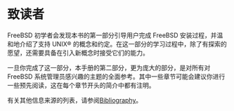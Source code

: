 # 致读者

FreeBSD 初学者会发现本书的第一部分引导用户完成 FreeBSD 安装过程，并温和地介绍了支持 UNIX® 的概念和约定。在这一部分的学习过程中，除了有探索的愿望，还需要具备在引入新概念时接受它们的能力。

一旦你完成了这一部分，本手册的第二部分，更为庞大的部分，是对所有对 FreeBSD 系统管理员感兴趣的主题的全面参考。其中一些章节可能会建议你进行一些预先阅读，这在每个章节开头的简介中都有注明。

有关其他信息来源的列表，请参阅[Bibliography](https://docs.freebsd.org/en/books/handbook/book/#bibliography)。

